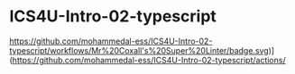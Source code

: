 # ICS4U-Intro-02-typescript

https://github.com/mohammedal-ess/ICS4U-Intro-02-typescript/workflows/Mr%20Coxall's%20Super%20Linter/badge.svg)](https://github.com/mohammedal-ess/ICS4U-Intro-02-typescript/actions/
